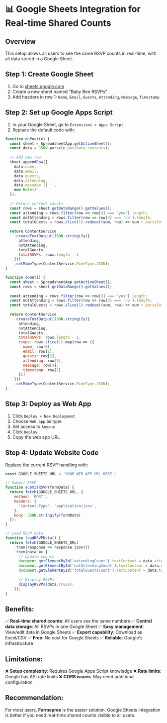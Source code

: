 # 📊 Google Sheets Integration for Real-time Shared Counts

## Overview
This setup allows all users to see the same RSVP counts in real-time, with all data stored in a Google Sheet.

## Step 1: Create Google Sheet
1. Go to [sheets.google.com](https://sheets.google.com)
2. Create a new sheet named "Baby Bee RSVPs"
3. Add headers in row 1: `Name`, `Email`, `Guests`, `Attending`, `Message`, `Timestamp`

## Step 2: Set up Google Apps Script
1. In your Google Sheet, go to `Extensions > Apps Script`
2. Replace the default code with:

```javascript
function doPost(e) {
  const sheet = SpreadsheetApp.getActiveSheet();
  const data = JSON.parse(e.postData.contents);
  
  // Add new row
  sheet.appendRow([
    data.name,
    data.email,
    data.guests,
    data.attending,
    data.message || '',
    new Date()
  ]);
  
  // Return current counts
  const rows = sheet.getDataRange().getValues();
  const attending = rows.filter(row => row[3] === 'yes').length;
  const notAttending = rows.filter(row => row[3] === 'no').length;
  const totalGuests = rows.slice(1).reduce((sum, row) => sum + parseInt(row[2] || 0), 0);
  
  return ContentService
    .createTextOutput(JSON.stringify({
      attending,
      notAttending,
      totalGuests,
      totalRSVPs: rows.length - 1
    }))
    .setMimeType(ContentService.MimeType.JSON);
}

function doGet() {
  const sheet = SpreadsheetApp.getActiveSheet();
  const rows = sheet.getDataRange().getValues();
  
  const attending = rows.filter(row => row[3] === 'yes').length;
  const notAttending = rows.filter(row => row[3] === 'no').length;
  const totalGuests = rows.slice(1).reduce((sum, row) => sum + parseInt(row[2] || 0), 0);
  
  return ContentService
    .createTextOutput(JSON.stringify({
      attending,
      notAttending,
      totalGuests,
      totalRSVPs: rows.length - 1,
      rsvps: rows.slice(1).map(row => ({
        name: row[0],
        email: row[1],
        guests: row[2],
        attending: row[3],
        message: row[4],
        timestamp: row[5]
      }))
    }))
    .setMimeType(ContentService.MimeType.JSON);
}
```

## Step 3: Deploy as Web App
1. Click `Deploy > New Deployment`
2. Choose `Web app` as type
3. Set access to `Anyone`
4. Click `Deploy`
5. Copy the web app URL

## Step 4: Update Website Code
Replace the current RSVP handling with:

```javascript
const GOOGLE_SHEETS_URL = 'YOUR_WEB_APP_URL_HERE';

// Submit RSVP
function submitRSVP(formData) {
  return fetch(GOOGLE_SHEETS_URL, {
    method: 'POST',
    headers: {
      'Content-Type': 'application/json',
    },
    body: JSON.stringify(formData)
  });
}

// Load RSVP data
function loadRSVPData() {
  return fetch(GOOGLE_SHEETS_URL)
    .then(response => response.json())
    .then(data => {
      // Update counts
      document.getElementById('attendingCount').textContent = data.attending;
      document.getElementById('notAttendingCount').textContent = data.notAttending;
      document.getElementById('totalGuestsCount').textContent = data.totalGuests;
      
      // Display RSVPs
      displayRSVPs(data.rsvps);
    });
}
```

## Benefits:
✅ **Real-time shared counts**: All users see the same numbers
✅ **Central data storage**: All RSVPs in one Google Sheet
✅ **Easy management**: View/edit data in Google Sheets
✅ **Export capability**: Download as Excel/CSV
✅ **Free**: No cost for Google Sheets
✅ **Reliable**: Google's infrastructure

## Limitations:
❌ **Setup complexity**: Requires Google Apps Script knowledge
❌ **Rate limits**: Google has API rate limits
❌ **CORS issues**: May need additional configuration

## Recommendation:
For most users, **Formspree** is the easier solution. Google Sheets integration is better if you need real-time shared counts visible to all users.
